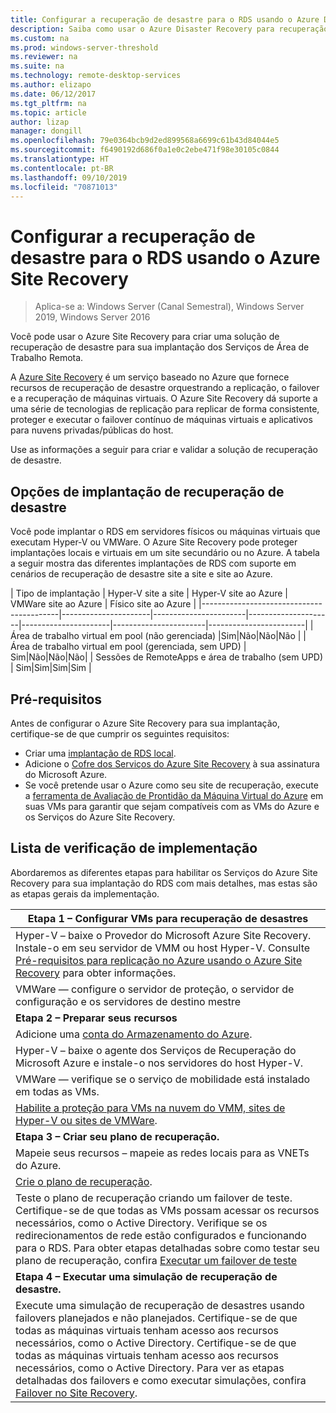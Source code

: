 ```yaml
---
title: Configurar a recuperação de desastre para o RDS usando o Azure Disaster Recovery
description: Saiba como usar o Azure Disaster Recovery para recuperação de desastre em uma implantação do RDS
ms.custom: na
ms.prod: windows-server-threshold
ms.reviewer: na
ms.suite: na
ms.technology: remote-desktop-services
ms.author: elizapo
ms.date: 06/12/2017
ms.tgt_pltfrm: na
ms.topic: article
author: lizap
manager: dongill
ms.openlocfilehash: 79e0364bcb9d2ed899568a6699c61b43d84044e5
ms.sourcegitcommit: f6490192d686f0a1e0c2ebe471f98e30105c0844
ms.translationtype: HT
ms.contentlocale: pt-BR
ms.lasthandoff: 09/10/2019
ms.locfileid: "70871013"
---
```

# <a name="set-up-disaster-recovery-for-rds-using-azure-site-recovery"></a>Configurar a recuperação de desastre para o RDS usando o Azure Site Recovery

>Aplica-se a: Windows Server (Canal Semestral), Windows Server 2019, Windows Server 2016

Você pode usar o Azure Site Recovery para criar uma solução de recuperação de desastre para sua implantação dos Serviços de Área de Trabalho Remota. 

A [Azure Site Recovery](/azure/site-recovery/site-recovery-overview) é um serviço baseado no Azure que fornece recursos de recuperação de desastre orquestrando a replicação, o failover e a recuperação de máquinas virtuais. O Azure Site Recovery dá suporte a uma série de tecnologias de replicação para replicar de forma consistente, proteger e executar o failover contínuo de máquinas virtuais e aplicativos para nuvens privadas/públicas do host. 

Use as informações a seguir para criar e validar a solução de recuperação de desastre.

## <a name="disaster-recovery-deployment-options"></a>Opções de implantação de recuperação de desastre

Você pode implantar o RDS em servidores físicos ou máquinas virtuais que executam Hyper-V ou VMWare. O Azure Site Recovery pode proteger implantações locais e virtuais em um site secundário ou no Azure. A tabela a seguir mostra das diferentes implantações de RDS com suporte em cenários de recuperação de desastre site a site e site ao Azure.

| Tipo de implantação                          | Hyper-V site a site | Hyper-V site ao Azure | VMWare site ao Azure | Físico site ao Azure |
|------------------------------------------|----------------------|-----------------------|---------------------|----------------------|-----------------------|------------------------|
| Área de trabalho virtual em pool (não gerenciada)       |Sim|Não|Não|Não |
| Área de trabalho virtual em pool (gerenciada, sem UPD) | Sim|Não|Não|Não|
| Sessões de RemoteApps e área de trabalho (sem UPD) | Sim|Sim|Sim|Sim  |

## <a name="prerequisites"></a>Pré-requisitos

Antes de configurar o Azure Site Recovery para sua implantação, certifique-se de que cumprir os seguintes requisitos:

- Criar uma [implantação de RDS local](rds-deploy-infrastructure.md).
- Adicione o [Cofre dos Serviços do Azure Site Recovery](/azure/site-recovery/site-recovery-vmm-to-azure#create-a-recovery-services-vault) à sua assinatura do Microsoft Azure.
- Se você pretende usar o Azure como seu site de recuperação, execute a [ferramenta de Avaliação de Prontidão da Máquina Virtual do Azure](https://azure.microsoft.com/downloads/vm-readiness-assessment/) em suas VMs para garantir que sejam compatíveis com as VMs do Azure e os Serviços do Azure Site Recovery.
 
## <a name="implementation-checklist"></a>Lista de verificação de implementação

Abordaremos as diferentes etapas para habilitar os Serviços do Azure Site Recovery para sua implantação do RDS com mais detalhes, mas estas são as etapas gerais da implementação.

| **Etapa 1 – Configurar VMs para recuperação de desastres**                                                                                                                                                                                               |
|--------------------------------------------------------------------------------------------------------------------------------------------------------------------------------------------------------------------------------------------|
| Hyper-V – baixe o Provedor do Microsoft Azure Site Recovery. Instale-o em seu servidor de VMM ou host Hyper-V. Consulte [Pré-requisitos para replicação no Azure usando o Azure Site Recovery](/azure/site-recovery/site-recovery-prereq) para obter informações.                                                                                                                             |
| VMWare — configure o servidor de proteção, o servidor de configuração e os servidores de destino mestre                                                                                                                                                      |
| **Etapa 2 – Preparar seus recursos**                                                                                                                                                                                                           |
| Adicione uma [conta do Armazenamento do Azure](/azure/storage/storage-create-storage-account).                                                                                                                                                                                                              |
| Hyper-V – baixe o agente dos Serviços de Recuperação do Microsoft Azure e instale-o nos servidores do host Hyper-V.                                                                                                                                     |
| VMWare — verifique se o serviço de mobilidade está instalado em todas as VMs.                                                                                                                                                                           |
| [Habilite a proteção para VMs na nuvem do VMM, sites de Hyper-V ou sites de VMWare](rds-enable-dr-with-asr.md).                                                                                                                                                                    |
| **Etapa 3 – Criar seu plano de recuperação.**                                                                                                                                                                                                        |
| Mapeie seus recursos – mapeie as redes locais para as VNETs do Azure.                                                                                                                                                                              |
| [Crie o plano de recuperação](rds-disaster-recovery-plan.md). |
| Teste o plano de recuperação criando um failover de teste. Certifique-se de que todas as VMs possam acessar os recursos necessários, como o Active Directory. Verifique se os redirecionamentos de rede estão configurados e funcionando para o RDS. Para obter etapas detalhadas sobre como testar seu plano de recuperação, confira [Executar um failover de teste](/azure/site-recovery/site-recovery-test-failover-to-azure)|
| **Etapa 4 – Executar uma simulação de recuperação de desastre.**                                                                                                                                                                                                     |
| Execute uma simulação de recuperação de desastres usando failovers planejados e não planejados. Certifique-se de que todas as máquinas virtuais tenham acesso aos recursos necessários, como o Active Directory. Certifique-se de que todas as máquinas virtuais tenham acesso aos recursos necessários, como o Active Directory. Para ver as etapas detalhadas dos failovers e como executar simulações, confira [Failover no Site Recovery](/azure/site-recovery/site-recovery-failover).|


